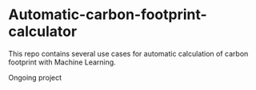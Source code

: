 # Automatic-carbon-footprint-calculator
This repo contains several use cases for automatic calculation of carbon footprint with Machine Learning. 

Ongoing project
